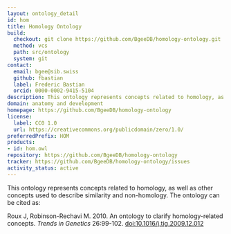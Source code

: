 ```yaml
---
layout: ontology_detail
id: hom
title: Homology Ontology
build:
  checkout: git clone https://github.com/BgeeDB/homology-ontology.git
  method: vcs
  path: src/ontology
  system: git
contact:
  email: bgee@sib.swiss
  github: fbastian
  label: Frederic Bastian
  orcid: 0000-0002-9415-5104
description: This ontology represents concepts related to homology, as well as other concepts used to describe similarity and non-homology.
domain: anatomy and development
homepage: https://github.com/BgeeDB/homology-ontology
license:
  label: CC0 1.0
  url: https://creativecommons.org/publicdomain/zero/1.0/
preferredPrefix: HOM
products:
- id: hom.owl
repository: https://github.com/BgeeDB/homology-ontology
tracker: https://github.com/BgeeDB/homology-ontology/issues
activity_status: active
---
```


This ontology represents concepts related to homology, as well as other concepts used to describe similarity and non-homology. The ontology can be cited as:

Roux J, Robinson-Rechavi M. 2010. An ontology to clarify homology-related concepts. <i>Trends in Genetics</i> 26:99-102. <a href="https://doi.org/10.1016/j.tig.2009.12.012">doi:10.1016/j.tig.2009.12.012</a>
